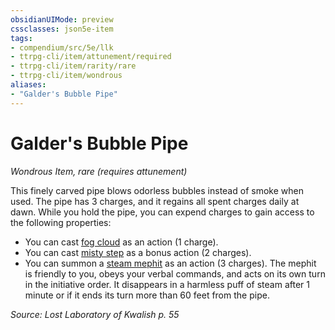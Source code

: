 ```yaml
---
obsidianUIMode: preview
cssclasses: json5e-item
tags:
- compendium/src/5e/llk
- ttrpg-cli/item/attunement/required
- ttrpg-cli/item/rarity/rare
- ttrpg-cli/item/wondrous
aliases: 
- "Galder's Bubble Pipe"
---
```

# Galder's Bubble Pipe
*Wondrous Item, rare (requires attunement)*  


This finely carved pipe blows odorless bubbles instead of smoke when used. The pipe has 3 charges, and it regains all spent charges daily at dawn. While you hold the pipe, you can expend charges to gain access to the following properties:

- You can cast [fog cloud](/3-Mechanics/CLI/spells/fog-cloud.md) as an action (1 charge).  
- You can cast [misty step](/3-Mechanics/CLI/spells/misty-step.md) as a bonus action (2 charges).  
- You can summon a [steam mephit](/3-Mechanics/CLI/bestiary/elemental/steam-mephit.md) as an action (3 charges). The mephit is friendly to you, obeys your verbal commands, and acts on its own turn in the initiative order. It disappears in a harmless puff of steam after 1 minute or if it ends its turn more than 60 feet from the pipe.  

*Source: Lost Laboratory of Kwalish p. 55*